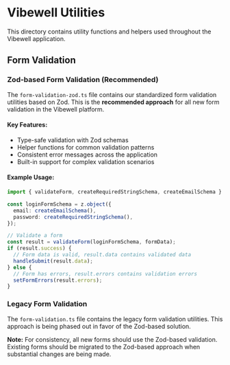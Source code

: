 # Vibewell Utilities

This directory contains utility functions and helpers used throughout the Vibewell application.

## Form Validation

### Zod-based Form Validation (Recommended)

The `form-validation-zod.ts` file contains our standardized form validation utilities based on Zod. 
This is the **recommended approach** for all new form validation in the Vibewell platform.

#### Key Features:

- Type-safe validation with Zod schemas
- Helper functions for common validation patterns
- Consistent error messages across the application
- Built-in support for complex validation scenarios

#### Example Usage:

```typescript
import { validateForm, createRequiredStringSchema, createEmailSchema } from 'utils/form-validation-zod';

const loginFormSchema = z.object({
  email: createEmailSchema(),
  password: createRequiredStringSchema(),
});

// Validate a form
const result = validateForm(loginFormSchema, formData);
if (result.success) {
  // Form data is valid, result.data contains validated data
  handleSubmit(result.data);
} else {
  // Form has errors, result.errors contains validation errors
  setFormErrors(result.errors);
}
```

### Legacy Form Validation

The `form-validation.ts` file contains the legacy form validation utilities. This approach is 
being phased out in favor of the Zod-based solution.

**Note:** For consistency, all new forms should use the Zod-based validation. Existing forms 
should be migrated to the Zod-based approach when substantial changes are being made.
